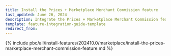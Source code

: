 ```yaml
---
title: Install the Prices + Marketplace Merchant Commission feature
last_updated: June 26, 2024
description: Integrate the Prices + Marketplace Merchant Commission feature into a Spryker project.
template: feature-integration-guide-template
redirect_from:
---
```


{% include pbc/all/install-features/202410.0/marketplace/install-the-prices-marketplace-merchant-commission-feature.md %} <!-- To edit, see /_includes/pbc/all/install-features/202410.0/marketplace/install-the-prices-marketplace-merchant-commission-feature.md -->
